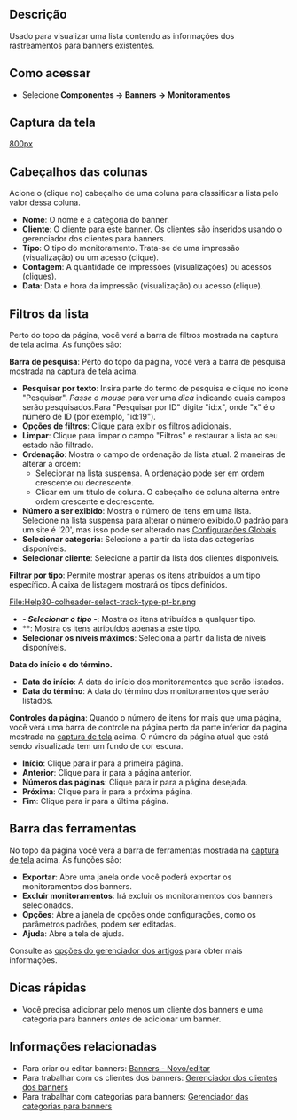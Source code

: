 <!-- Filename: Help4.x:Banners:_Tracks / Display title: Ajuda4.x:Banners: Monitoramentos -->

## Descrição

Usado para visualizar uma lista contendo as informações dos
rastreamentos para banners existentes.

## Como acessar

- Selecione **Componentes → Banners → Monitoramentos**

## Captura da tela

<a
href="https://docs.joomla.org/index.php?title=Special:Upload&amp;wpDestFile=Help-4x-Components-Banners-Tracks-screen-pt-br.png"
class="new"
title="File:Help-4x-Components-Banners-Tracks-screen-pt-br.png">800px</a>

## Cabeçalhos das colunas

Acione o (clique no) cabeçalho de uma coluna para classificar a lista
pelo valor dessa coluna.

- **Nome**: O nome e a categoria do banner.
- **Cliente**: O cliente para este banner. Os clientes são inseridos
  usando o gerenciador dos clientes para banners.
- **Tipo**: O tipo do monitoramento. Trata-se de uma impressão
  (visualização) ou um acesso (clique).
- **Contagem**: A quantidade de impressões (visualizações) ou acessos
  (cliques).
- **Data**: Data e hora da impressão (visualização) ou acesso (clique).

## Filtros da lista

Perto do topo da página, você verá a barra de filtros mostrada na
captura de tela acima. As funções são:

**Barra de pesquisa**: Perto do topo da página, você verá a barra de
pesquisa mostrada na [captura de tela](#screenshot) acima.

- **Pesquisar por texto**: Insira parte do termo de pesquisa e clique no
  ícone "Pesquisar". *Passe o mouse* para ver uma *dica* indicando quais
  campos serão pesquisados.Para "Pesquisar por ID" digite "id:x", onde
  "x" é o número de ID (por exemplo, "id:19").
- **Opções de filtros**: Clique para exibir os filtros adicionais.
- **Limpar**: Clique para limpar o campo "Filtros" e restaurar a lista
  ao seu estado não filtrado.
- **Ordenação**: Mostra o campo de ordenação da lista atual. 2 maneiras
  de alterar a ordem:
  - Selecionar na lista suspensa. A ordenação pode ser em ordem
    crescente ou decrescente.
  - Clicar em um título de coluna. O cabeçalho de coluna alterna entre
    ordem crescente e decrescente.
- **Número a ser exibido**: Mostra o número de itens em uma lista.
  Selecione na lista suspensa para alterar o número exibido.O padrão
  para um site é '20', mas isso pode ser alterado nas [Configurações
  Globais](https://docs.joomla.org/Help4.x:Site_Global_Configuration/pt-br#defaultlistlimit "Help4.x:Site Global Configuration/pt-br").
- **Selecionar categoria**: Selecione a partir da lista das categorias
  disponíveis.
- **Selecionar cliente**: Selecione a partir da lista dos clientes
  disponíveis.


**Filtrar por tipo**: Permite mostrar apenas os itens atribuídos a um
tipo específico. A caixa de listagem mostrará os tipos definidos.

<a
href="https://docs.joomla.org/index.php?title=Special:Upload&amp;wpDestFile=Help30-colheader-select-track-type-pt-br.png"
class="new"
title="File:Help30-colheader-select-track-type-pt-br.png">File:Help30-colheader-select-track-type-pt-br.png</a>

- ***- Selecionar o tipo -***: Mostra os itens atribuídos a qualquer
  tipo.
- **: Mostra os itens atribuídos apenas a este tipo.
- **Selecionar os níveis máximos**: Seleciona a partir da lista de
  níveis disponíveis.

**Data do início e do término.**

- **Data do início**: A data do início dos monitoramentos que serão
  listados.
- **Data do término**: A data do término dos monitoramentos que serão
  listados.

**Controles da página**: Quando o número de itens for mais que uma
página, você verá uma barra de controle na página perto da parte
inferior da página mostrada na [captura de tela](#screenshot) acima. O
número da página atual que está sendo visualizada tem um fundo de cor
escura.

- **Início**: Clique para ir para a primeira página.
- **Anterior**: Clique para ir para a página anterior.
- **Números das páginas**: Clique para ir para a página desejada.
- **Próxima**: Clique para ir para a próxima página.
- **Fim**: Clique para ir para a última página.

## Barra das ferramentas

No topo da página você verá a barra de ferramentas mostrada na [captura
de tela](#Captura_de_tela) acima. As funções são:

- **Exportar**: Abre uma janela onde você poderá exportar os
  monitoramentos dos banners.
- **Excluir monitoramentos**: Irá excluir os monitoramentos dos banners
  selecionados.
- **Opções**: Abre a janela de opções onde configurações, como os
  parâmetros padrões, podem ser editadas.
- **Ajuda**: Abre a tela de ajuda.

Consulte as [opções do gerenciador dos
artigos](https://docs.joomla.org/Help4.x:Articles:_Options/pt-br "Help4.x:Articles: Options/pt-br")
para obter mais informações.

## Dicas rápidas

- Você precisa adicionar pelo menos um cliente dos banners e uma
  categoria para banners *antes* de adicionar um banner.

## Informações relacionadas

- Para criar ou editar banners: [Banners -
  Novo/editar](https://docs.joomla.org/Help4.x:Banners:_Edit/pt-br "Help4.x:Banners: Edit/pt-br")
- Para trabalhar com os clientes dos banners: [Gerenciador dos clientes
  dos
  banners](https://docs.joomla.org/Help4.x:Banners:_Clients/pt-br "Help4.x:Banners: Clients/pt-br")
- Para trabalhar com categorias para banners: [Gerenciador das
  categorias para
  banners](https://docs.joomla.org/Help4.x:Banners:_Categories/pt-br "Help4.x:Banners: Categories/pt-br")
